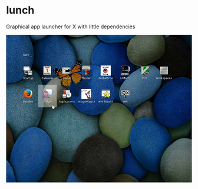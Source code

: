 # lunch
Graphical app launcher for X with little dependencies

![Screenshot](/example_screenshot.jpg?raw=true "Screenshot")


